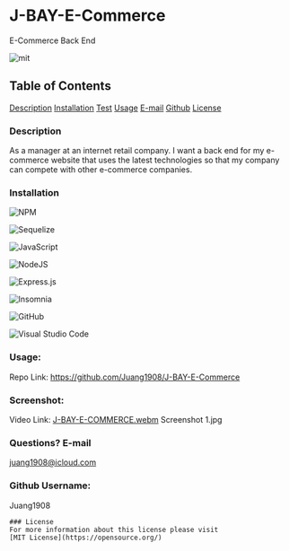 # J-BAY-E-Commerce

E-Commerce Back End

![mit](https://img.shields.io/badge/license-MIT-blue)

## Table of Contents

[Description](#description)
[Installation](#installation)
[Test](#test)
[Usage](#usage)
[E-mail](#email)
[Github](#github)
[License](#license)

### Description

As a manager at an internet retail company.
I want a back end for my e-commerce website that uses the latest technologies
so that my company can compete with other e-commerce companies.

### Installation

![NPM](https://img.shields.io/badge/NPM-%23000000.svg?style=for-the-badge&logo=npm&logoColor=white)

![Sequelize](https://img.shields.io/badge/Sequelize-52B0E7?style=for-the-badge&logo=Sequelize&logoColor=white)

![JavaScript](https://img.shields.io/badge/javascript-%23323330.svg?style=for-the-badge&logo=javascript&logoColor=%23F7DF1E)

![NodeJS](https://img.shields.io/badge/node.js-6DA55F?style=for-the-badge&logo=node.js&logoColor=white)

![Express.js](https://img.shields.io/badge/express.js-%23404d59.svg?style=for-the-badge&logo=express&logoColor=%2361DAFB)

![Insomnia](https://img.shields.io/badge/Insomnia-black?style=for-the-badge&logo=insomnia&logoColor=5849BE)

![GitHub](https://img.shields.io/badge/github-%23121011.svg?style=for-the-badge&logo=github&logoColor=white)

![Visual Studio Code](https://img.shields.io/badge/Visual%20Studio%20Code-0078d7.svg?style=for-the-badge&logo=visual-studio-code&logoColor=white)

### Usage:


Repo Link: https://github.com/Juang1908/J-BAY-E-Commerce

### Screenshot:
Video Link:
[J-BAY-E-COMMERCE.webm](https://user-images.githubusercontent.com/112872430/216464002-bd39a530-61cf-4947-a7b4-a785d97c329e.webm)
Screenshot 1.jpg

### Questions? E-mail

juang1908@icloud.com

### Github Username:

Juang1908

    ### License
    For more information about this license please visit
    [MIT License](https://opensource.org/)
